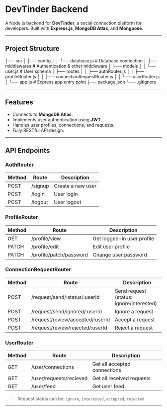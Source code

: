 # DevTinder Backend

A Node.js backend for **DevTinder**, a social connection platform for developers. Built with **Express.js**, **MongoDB Atlas**, and **Mongoose**.

---

## Project Structure

├── src
│ ├── config
│ │ └── database.js # Database connection
│ ├── middlewares # Authentication & other middleware
│ ├── models
│ │ └── user.js # User schema
│ ├── routes
│ │ ├── authRouter.js
│ │ ├── profileRouter.js
│ │ ├── connectionRequestRouter.js
│ │ └── userRouter.js
│ └── app.js # Express app entry point
├── package.json
└── .gitignore

---

## Features

- Connects to **MongoDB Atlas**.
- Implements user authentication using **JWT**.
- Handles user profiles, connections, and requests.
- Fully RESTful API design.

---

## API Endpoints

### **AuthRouter**

| Method | Route   | Description       |
| ------ | ------- | ----------------- |
| POST   | /signup | Create a new user |
| POST   | /login  | User login        |
| POST   | /logout | User logout       |

### **ProfileRouter**

| Method | Route                   | Description                |
| ------ | ----------------------- | -------------------------- |
| GET    | /profile/view           | Get logged-in user profile |
| PATCH  | /profile/edit           | Edit user profile          |
| PATCH  | /profile/patch/password | Change user password       |

### **ConnectionRequestRouter**

| Method | Route                            | Description                              |
| ------ | -------------------------------- | ---------------------------------------- |
| POST   | /request/send/:status/:userId    | Send request (status: ignore/interested) |
| POST   | /request/send/ignored/:userId    | Ignore a request                         |
| POST   | /request/review/accepted/:userId | Accept a request                         |
| POST   | /request/review/rejected/:userId | Reject a request                         |

### **UserRouter**

| Method | Route                   | Description                  |
| ------ | ----------------------- | ---------------------------- |
| GET    | /user/connections       | Get all accepted connections |
| GET    | /user/requests/recieved | Get all received requests    |
| GET    | /user/feed              | Get user feed                |

> Request status can be: `ignore`, `interested`, `accepted`, `rejected`.

---
